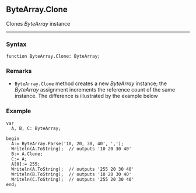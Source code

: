 ## ByteArray.Clone

Clones *ByteArray* instance

---

### Syntax
```delphi
function ByteArray.Clone: ByteArray;
```

### Remarks

*   `ByteArray.Clone` method creates a new *ByteArray* instance; the *ByteArray* assignment increments the reference count of the same instance. The difference is illustrated by the example below

### Example
```delphi
var
  A, B, C: ByteArray;

begin
  A:= ByteArray.Parse('10, 20, 30, 40', ',');
  Writeln(A.ToString);  // outputs '10 20 30 40'
  B:= A.Clone;
  C:= A;
  A[0]:= 255;
  Writeln(A.ToString);  // outputs '255 20 30 40'
  Writeln(B.ToString);  // outputs '10 20 30 40'
  Writeln(C.ToString);  // outputs '255 20 30 40'
end;
```
